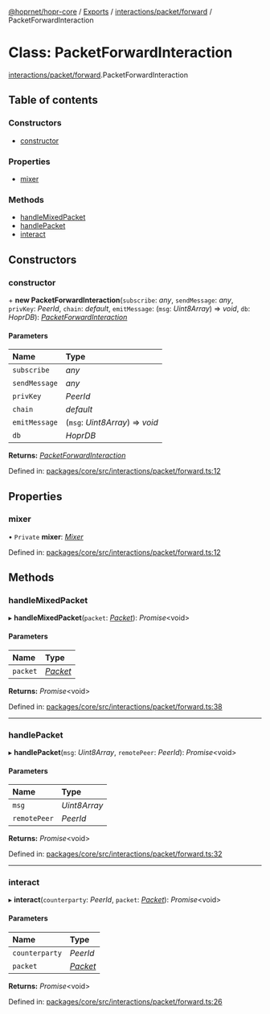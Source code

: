 [@hoprnet/hopr-core](../README.md) / [Exports](../modules.md) / [interactions/packet/forward](../modules/interactions_packet_forward.md) / PacketForwardInteraction

# Class: PacketForwardInteraction

[interactions/packet/forward](../modules/interactions_packet_forward.md).PacketForwardInteraction

## Table of contents

### Constructors

- [constructor](interactions_packet_forward.packetforwardinteraction.md#constructor)

### Properties

- [mixer](interactions_packet_forward.packetforwardinteraction.md#mixer)

### Methods

- [handleMixedPacket](interactions_packet_forward.packetforwardinteraction.md#handlemixedpacket)
- [handlePacket](interactions_packet_forward.packetforwardinteraction.md#handlepacket)
- [interact](interactions_packet_forward.packetforwardinteraction.md#interact)

## Constructors

### constructor

\+ **new PacketForwardInteraction**(`subscribe`: _any_, `sendMessage`: _any_, `privKey`: _PeerId_, `chain`: _default_, `emitMessage`: (`msg`: _Uint8Array_) => _void_, `db`: _HoprDB_): [_PacketForwardInteraction_](interactions_packet_forward.packetforwardinteraction.md)

#### Parameters

| Name          | Type                            |
| :------------ | :------------------------------ |
| `subscribe`   | _any_                           |
| `sendMessage` | _any_                           |
| `privKey`     | _PeerId_                        |
| `chain`       | _default_                       |
| `emitMessage` | (`msg`: _Uint8Array_) => _void_ |
| `db`          | _HoprDB_                        |

**Returns:** [_PacketForwardInteraction_](interactions_packet_forward.packetforwardinteraction.md)

Defined in: [packages/core/src/interactions/packet/forward.ts:12](https://github.com/hoprnet/hoprnet/blob/448a47a/packages/core/src/interactions/packet/forward.ts#L12)

## Properties

### mixer

• `Private` **mixer**: [_Mixer_](mixer.mixer-1.md)

Defined in: [packages/core/src/interactions/packet/forward.ts:12](https://github.com/hoprnet/hoprnet/blob/448a47a/packages/core/src/interactions/packet/forward.ts#L12)

## Methods

### handleMixedPacket

▸ **handleMixedPacket**(`packet`: [_Packet_](messages_packet.packet.md)): _Promise_<void\>

#### Parameters

| Name     | Type                                  |
| :------- | :------------------------------------ |
| `packet` | [_Packet_](messages_packet.packet.md) |

**Returns:** _Promise_<void\>

Defined in: [packages/core/src/interactions/packet/forward.ts:38](https://github.com/hoprnet/hoprnet/blob/448a47a/packages/core/src/interactions/packet/forward.ts#L38)

---

### handlePacket

▸ **handlePacket**(`msg`: _Uint8Array_, `remotePeer`: _PeerId_): _Promise_<void\>

#### Parameters

| Name         | Type         |
| :----------- | :----------- |
| `msg`        | _Uint8Array_ |
| `remotePeer` | _PeerId_     |

**Returns:** _Promise_<void\>

Defined in: [packages/core/src/interactions/packet/forward.ts:32](https://github.com/hoprnet/hoprnet/blob/448a47a/packages/core/src/interactions/packet/forward.ts#L32)

---

### interact

▸ **interact**(`counterparty`: _PeerId_, `packet`: [_Packet_](messages_packet.packet.md)): _Promise_<void\>

#### Parameters

| Name           | Type                                  |
| :------------- | :------------------------------------ |
| `counterparty` | _PeerId_                              |
| `packet`       | [_Packet_](messages_packet.packet.md) |

**Returns:** _Promise_<void\>

Defined in: [packages/core/src/interactions/packet/forward.ts:26](https://github.com/hoprnet/hoprnet/blob/448a47a/packages/core/src/interactions/packet/forward.ts#L26)
